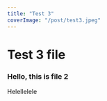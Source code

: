 ```yaml
---
title: "Test 3"
coverImage: "/post/test3.jpeg"
---
```

# Test 3 file

### Hello, this is file 2

Helellelele